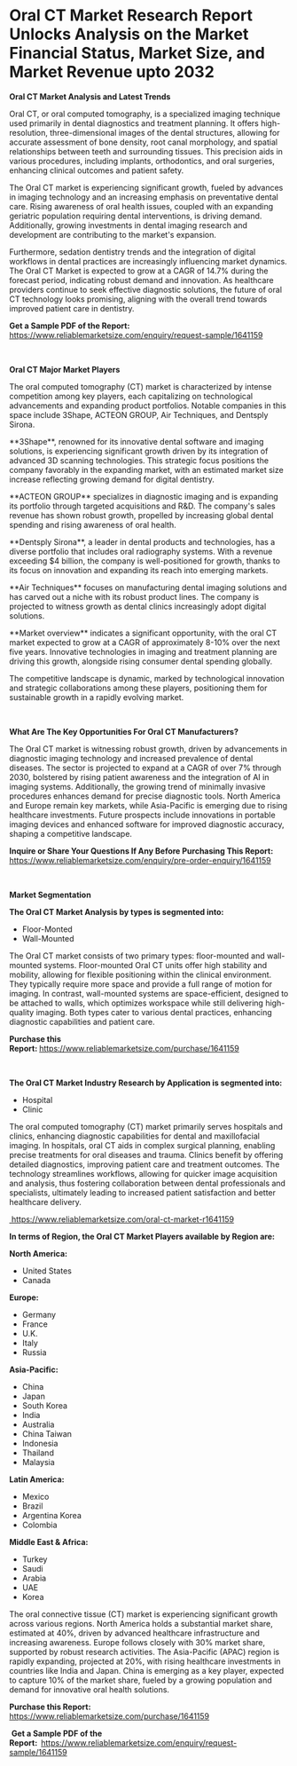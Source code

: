 <p><h1>Oral CT Market Research Report Unlocks Analysis on the Market Financial Status, Market Size, and Market Revenue upto 2032</h1></p><p><strong>Oral CT Market Analysis and Latest Trends</strong></p>
<p><p>Oral CT, or oral computed tomography, is a specialized imaging technique used primarily in dental diagnostics and treatment planning. It offers high-resolution, three-dimensional images of the dental structures, allowing for accurate assessment of bone density, root canal morphology, and spatial relationships between teeth and surrounding tissues. This precision aids in various procedures, including implants, orthodontics, and oral surgeries, enhancing clinical outcomes and patient safety.</p><p>The Oral CT market is experiencing significant growth, fueled by advances in imaging technology and an increasing emphasis on preventative dental care. Rising awareness of oral health issues, coupled with an expanding geriatric population requiring dental interventions, is driving demand. Additionally, growing investments in dental imaging research and development are contributing to the market's expansion. </p><p>Furthermore, sedation dentistry trends and the integration of digital workflows in dental practices are increasingly influencing market dynamics. The Oral CT Market is expected to grow at a CAGR of 14.7% during the forecast period, indicating robust demand and innovation. As healthcare providers continue to seek effective diagnostic solutions, the future of oral CT technology looks promising, aligning with the overall trend towards improved patient care in dentistry.</p></p>
<p><strong>Get a Sample PDF of the Report:&nbsp;</strong> <a href="https://www.reliablemarketsize.com/enquiry/request-sample/1641159?utm_campaign=3456&utm_medium=2&utm_source=Github&utm_content=ia&utm_term=13042025&utm_id=oral-ct">https://www.reliablemarketsize.com/enquiry/request-sample/1641159</a></p>
<p>&nbsp;</p>
<p><strong>Oral CT Major Market Players</strong></p>
<p><p>The oral computed tomography (CT) market is characterized by intense competition among key players, each capitalizing on technological advancements and expanding product portfolios. Notable companies in this space include 3Shape, ACTEON GROUP, Air Techniques, and Dentsply Sirona.</p><p>**3Shape**, renowned for its innovative dental software and imaging solutions, is experiencing significant growth driven by its integration of advanced 3D scanning technologies. This strategic focus positions the company favorably in the expanding market, with an estimated market size increase reflecting growing demand for digital dentistry.</p><p>**ACTEON GROUP** specializes in diagnostic imaging and is expanding its portfolio through targeted acquisitions and R&D. The company's sales revenue has shown robust growth, propelled by increasing global dental spending and rising awareness of oral health.</p><p>**Dentsply Sirona**, a leader in dental products and technologies, has a diverse portfolio that includes oral radiography systems. With a revenue exceeding $4 billion, the company is well-positioned for growth, thanks to its focus on innovation and expanding its reach into emerging markets.</p><p>**Air Techniques** focuses on manufacturing dental imaging solutions and has carved out a niche with its robust product lines. The company is projected to witness growth as dental clinics increasingly adopt digital solutions.</p><p>**Market overview** indicates a significant opportunity, with the oral CT market expected to grow at a CAGR of approximately 8-10% over the next five years. Innovative technologies in imaging and treatment planning are driving this growth, alongside rising consumer dental spending globally.</p><p>The competitive landscape is dynamic, marked by technological innovation and strategic collaborations among these players, positioning them for sustainable growth in a rapidly evolving market.</p></p>
<p>&nbsp;</p>
<p><strong>What Are The Key Opportunities For Oral CT Manufacturers?</strong></p>
<p><p>The Oral CT market is witnessing robust growth, driven by advancements in diagnostic imaging technology and increased prevalence of dental diseases. The sector is projected to expand at a CAGR of over 7% through 2030, bolstered by rising patient awareness and the integration of AI in imaging systems. Additionally, the growing trend of minimally invasive procedures enhances demand for precise diagnostic tools. North America and Europe remain key markets, while Asia-Pacific is emerging due to rising healthcare investments. Future prospects include innovations in portable imaging devices and enhanced software for improved diagnostic accuracy, shaping a competitive landscape.</p></p>
<p><strong>Inquire or Share Your Questions If Any Before Purchasing This Report:</strong> <a href="https://www.reliablemarketsize.com/enquiry/pre-order-enquiry/1641159?utm_campaign=3456&utm_medium=2&utm_source=Github&utm_content=ia&utm_term=13042025&utm_id=oral-ct">https://www.reliablemarketsize.com/enquiry/pre-order-enquiry/1641159</a></p>
<p>&nbsp;</p>
<p><strong>Market Segmentation</strong></p>
<p><strong>The Oral CT Market Analysis by types is segmented into:</strong></p>
<p><ul><li>Floor-Monted</li><li>Wall-Mounted</li></ul></p>
<p><p>The Oral CT market consists of two primary types: floor-mounted and wall-mounted systems. Floor-mounted Oral CT units offer high stability and mobility, allowing for flexible positioning within the clinical environment. They typically require more space and provide a full range of motion for imaging. In contrast, wall-mounted systems are space-efficient, designed to be attached to walls, which optimizes workspace while still delivering high-quality imaging. Both types cater to various dental practices, enhancing diagnostic capabilities and patient care.</p></p>
<p><strong>Purchase this Report:&nbsp;</strong><a href="https://www.reliablemarketsize.com/purchase/1641159?utm_campaign=3456&utm_medium=2&utm_source=Github&utm_content=ia&utm_term=13042025&utm_id=oral-ct">https://www.reliablemarketsize.com/purchase/1641159</a></p>
<p>&nbsp;</p>
<p><strong>The Oral CT Market Industry Research by Application is segmented into:</strong></p>
<p><ul><li>Hospital</li><li>Clinic</li></ul></p>
<p><p>The oral computed tomography (CT) market primarily serves hospitals and clinics, enhancing diagnostic capabilities for dental and maxillofacial imaging. In hospitals, oral CT aids in complex surgical planning, enabling precise treatments for oral diseases and trauma. Clinics benefit by offering detailed diagnostics, improving patient care and treatment outcomes. The technology streamlines workflows, allowing for quicker image acquisition and analysis, thus fostering collaboration between dental professionals and specialists, ultimately leading to increased patient satisfaction and better healthcare delivery.</p></p>
<p><a href="https://www.reliablemarketsize.com/oral-ct-market-r1641159?utm_campaign=3456&utm_medium=2&utm_source=Github&utm_content=ia&utm_term=13042025&utm_id=oral-ct">&nbsp;https://www.reliablemarketsize.com/oral-ct-market-r1641159</a></p>
<p><strong>In terms of Region, the Oral CT Market Players available by Region are:</strong></p>
<p>
    <p> <strong> North America: </strong>
        <ul>
            <li>United States</li>
            <li>Canada</li>
        </ul>
        </p> 
    <p> <strong> Europe: </strong>
        <ul>
            <li>Germany</li>
            <li>France</li>
            <li>U.K.</li>
            <li>Italy</li>
            <li>Russia</li>
        </ul>
        </p> 
    <p> <strong> Asia-Pacific: </strong>
        <ul>
            <li>China</li>
            <li>Japan</li>
            <li>South Korea</li>
            <li>India</li>
            <li>Australia</li>
            <li>China Taiwan</li>
            <li>Indonesia</li>
            <li>Thailand</li>
            <li>Malaysia</li>
        </ul>
        </p> 
    <p> <strong> Latin America: </strong>
        <ul>
            <li>Mexico</li>
            <li>Brazil</li>
            <li>Argentina Korea</li>
            <li>Colombia</li>
        </ul>
        </p> 
    <p> <strong> Middle East & Africa: </strong>
        <ul>
            <li>Turkey</li>
            <li>Saudi</li>
            <li>Arabia</li>
            <li>UAE</li>
            <li>Korea</li>
        </ul>
    </p>
    </p>
<p><p>The oral connective tissue (CT) market is experiencing significant growth across various regions. North America holds a substantial market share, estimated at 40%, driven by advanced healthcare infrastructure and increasing awareness. Europe follows closely with 30% market share, supported by robust research activities. The Asia-Pacific (APAC) region is rapidly expanding, projected at 20%, with rising healthcare investments in countries like India and Japan. China is emerging as a key player, expected to capture 10% of the market share, fueled by a growing population and demand for innovative oral health solutions.</p></p>
<p><strong>Purchase this Report: </strong><a href="https://www.reliablemarketsize.com/purchase/1641159?utm_campaign=3456&utm_medium=2&utm_source=Github&utm_content=ia&utm_term=13042025&utm_id=oral-ct">https://www.reliablemarketsize.com/purchase/1641159</a></p>
<p>&nbsp;<strong>Get a Sample PDF of the Report:&nbsp;&nbsp;</strong><a href="https://www.reliablemarketsize.com/enquiry/request-sample/1641159?utm_campaign=3456&utm_medium=2&utm_source=Github&utm_content=ia&utm_term=13042025&utm_id=oral-ct">https://www.reliablemarketsize.com/enquiry/request-sample/1641159</a></p>
<p><strong></strong></p>
<p><p></p><p></p><p></p></p>